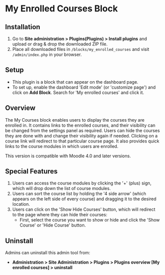 # My Enrolled Courses Block

## Installation

1. Go to **Site administration > Plugins(Plugins) > Install plugins** and upload or drag & drop the downloaded ZIP file.
2. Place all downloaded files in `/blocks/my_enrolled_courses` and visit `/admin/index.php` in your browser.

## Setup

- This plugin is a block that can appear on the dashboard page.
- To set up, enable the dashboard 'Edit mode' (or 'customize page') and click on **Add Block**. Search for 'My enrolled courses' and click it.

## Overview

The My Courses block enables users to display the courses they are enrolled in. It contains links to the enrolled courses, and their visibility can be changed from the settings panel as required. Users can hide the courses they are done with and change their visibility again if needed. Clicking on a course link will redirect to that particular course page. It also provides quick links to the course modules in which users are enrolled.

This version is compatible with Moodle 4.0 and later versions.

## Special Features

1. Users can access the course modules by clicking the '+' (plus) sign, which will drop down the list of course modules.
2. Users can sort the course list by holding the '4 side arrow' (which appears on the left side of every course) and dragging it to the desired location.
3. Users can click on the 'Show Hide Courses' button, which will redirect to the page where they can hide their courses:
   - First, select the course you want to show or hide and click the 'Show Course' or 'Hide Course' button.

## Uninstall

Admins can uninstall this admin tool from:
- **Administration > Site Administration > Plugins > Plugins overview [My enrolled courses] > uninstall**
